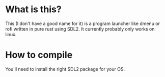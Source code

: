# What is this?
This (I don't have a good name for it) is a program launcher like dmenu or rofi
written in pure rust using SDL2. It currently probably only works on linux.

# How to compile
You'll need to install the right SDL2 package for your OS.
